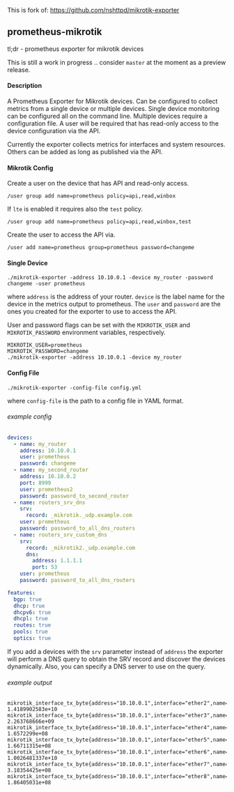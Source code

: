 This is fork of: https://github.com/nshttpd/mikrotik-exporter

## prometheus-mikrotik

tl;dr - prometheus exporter for mikrotik devices

This is still a work in progress .. consider `master` at the moment as a preview
release.

#### Description

A Prometheus Exporter for Mikrotik devices. Can be configured to collect metrics
from a single device or multiple devices. Single device monitoring can be configured
all on the command line. Multiple devices require a configuration file. A user will
be required that has read-only access to the device configuration via the API.

Currently the exporter collects metrics for interfaces and system resources. Others
can be added as long as published via the API.

#### Mikrotik Config

Create a user on the device that has API and read-only access.

`/user group add name=prometheus policy=api,read,winbox`

If `lte` is enabled it requires also the `test` policy.

`/user group add name=prometheus policy=api,read,winbox,test`

Create the user to access the API via.

`/user add name=prometheus group=prometheus password=changeme`

#### Single Device

`./mikrotik-exporter -address 10.10.0.1 -device my_router -password changeme -user prometheus`

where `address` is the address of your router. `device` is the label name for the device
in the metrics output to prometheus. The `user` and `password` are the ones you
created for the exporter to use to access the API.

User and password flags can be set with the `MIKROTIK_USER` and `MIKROTIK_PASSWORD` environment variables, respectively.

```
MIKROTIK_USER=prometheus
MIKROTIK_PASSWORD=changeme
./mikrotik-exporter -address 10.10.0.1 -device my_router
```

#### Config File

`./mikrotik-exporter -config-file config.yml`

where `config-file` is the path to a config file in YAML format.

###### example config
```yaml
devices:
  - name: my_router
    address: 10.10.0.1
    user: prometheus
    password: changeme
  - name: my_second_router
    address: 10.10.0.2
    port: 8999
    user: prometheus2
    password: password_to_second_router
  - name: routers_srv_dns
    srv:
      record: _mikrotik._udp.example.com
    user: prometheus
    password: password_to_all_dns_routers
  - name: routers_srv_custom_dns
    srv:
      record: _mikrotik2._udp.example.com
      dns:
        address: 1.1.1.1
        port: 53
    user: prometheus
    password: password_to_all_dns_routers

features:
  bgp: true
  dhcp: true
  dhcpv6: true
  dhcpl: true
  routes: true
  pools: true
  optics: true
```

If you add a devices with the `srv` parameter instead of `address` the exporter will perform a DNS query
to obtain the SRV record and discover the devices dynamically. Also, you can specify a DNS server to use
on the query.


###### example output

```
mikrotik_interface_tx_byte{address="10.10.0.1",interface="ether2",name="my_router"} 1.4189902583e+10
mikrotik_interface_tx_byte{address="10.10.0.1",interface="ether3",name="my_router"} 2.263768666e+09
mikrotik_interface_tx_byte{address="10.10.0.1",interface="ether4",name="my_router"} 1.6572299e+08
mikrotik_interface_tx_byte{address="10.10.0.1",interface="ether5",name="my_router"} 1.66711315e+08
mikrotik_interface_tx_byte{address="10.10.0.1",interface="ether6",name="my_router"} 1.0026481337e+10
mikrotik_interface_tx_byte{address="10.10.0.1",interface="ether7",name="my_router"} 3.18354425e+08
mikrotik_interface_tx_byte{address="10.10.0.1",interface="ether8",name="my_router"} 1.86405031e+08
```
